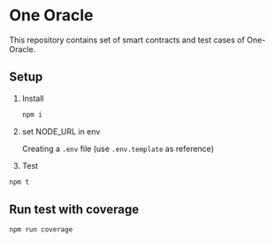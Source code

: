 # One Oracle

This repository contains set of smart contracts and test cases of One-Oracle.

## Setup

1. Install

   ```sh
   npm i
   ```

2. set NODE_URL in env

   Creating a `.env` file (use `.env.template` as reference)

3. Test

```sh
npm t
```

## Run test with coverage

```sh
npm run coverage
```
